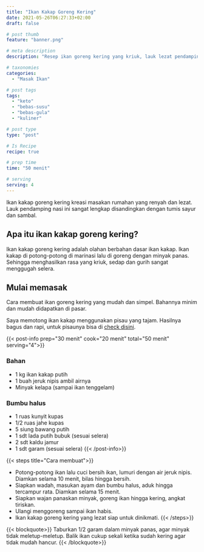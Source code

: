 ```yaml
---
title: "Ikan Kakap Goreng Kering"
date: 2021-05-26T06:27:33+02:00
draft: false

# post thumb
feature: "banner.png"

# meta description
description: "Resep ikan goreng kering yang kriuk, lauk lezat pendamping nasi. Cara membuatnya mudah, baca selengkapnya disini."

# taxonomies
categories:
  - "Masak Ikan"

# post tags
tags:
  - "keto"
  - "bebas-susu"
  - "bebas-gula"
  - "kuliner"

# post type
type: "post"

# Is Recipe
recipe: true

# prep time
time: "50 menit"

# serving
serving: 4
---
```

Ikan kakap goreng kering kreasi masakan rumahan yang renyah dan lezat. Lauk pendamping nasi ini sangat lengkap disandingkan dengan tumis sayur dan sambal.

## Apa itu ikan kakap goreng kering?

Ikan kakap goreng kering adalah olahan berbahan dasar ikan kakap. Ikan kakap di potong-potong di marinasi lalu di goreng dengan minyak panas. Sehingga menghasilkan rasa yang kriuk, sedap dan gurih sangat menggugah selera.

## Mulai memasak

Cara membuat ikan goreng kering yang mudah dan simpel. Bahannya minim dan mudah didapatkan di pasar.

Saya memotong ikan kakap menggunakan pisau yang tajam. Hasilnya bagus dan rapi, untuk pisaunya bisa di [check disini](https://s.click.aliexpress.com/e/_ADVYjp).

{{< post-info prep="30 menit" cook="20 menit" total="50 menit" serving="4">}}

### Bahan

-   1 kg ikan kakap putih
-   1 buah jeruk nipis ambil airnya
-   Minyak kelapa (sampai ikan tenggelam)

### Bumbu halus

-   1 ruas kunyit kupas
-   1/2 ruas jahe kupas
-   5 siung bawang putih
-   1 sdt lada putih bubuk (sesuai selera)
-   2 sdt kaldu jamur
-   1 sdt garam (sesuai selera)
{{< /post-info>}}

{{< steps title="Cara membuat">}}
-   Potong-potong ikan lalu cuci bersih ikan, lumuri dengan air jeruk nipis. Diamkan selama 10 menit, bilas hingga bersih.
-   Siapkan wadah, masukan ayam dan bumbu halus, aduk hingga tercampur rata. Diamkan selama 15 menit.
-   Siapkan wajan panaskan minyak, goreng ikan hingga kering, angkat tiriskan.
-   Ulangi menggoreng sampai ikan habis.
-   Ikan kakap goreng kering yang lezat siap untuk dinikmati.
{{< /steps>}}

{{< blockquote>}}
Taburkan 1/2 garam dalam minyak panas, agar minyak tidak meletup-meletup. Balik ikan cukup sekali ketika sudah kering agar tidak mudah hancur.
{{< /blockquote>}}